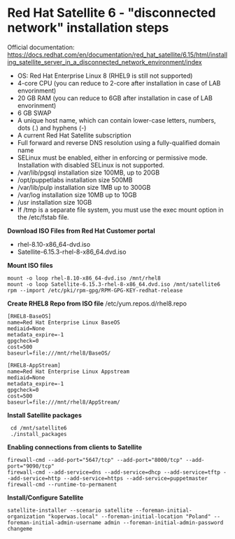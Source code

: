 # Red Hat Satellite 6 - "disconnected network" installation steps 


Official documentation:
https://docs.redhat.com/en/documentation/red_hat_satellite/6.15/html/installing_satellite_server_in_a_disconnected_network_environment/index 

- OS: Red Hat Enterprise Linux 8 (RHEL9 is still not supported)
- 4-core CPU (you can reduce to 2-core after installation in case of LAB envorinment)
- 20 GB RAM (you can reduce to 6GB after installation in case of LAB envorinment)
- 6 GB SWAP
- A unique host name, which can contain lower-case letters, numbers, dots (.) and hyphens (-)
- A current Red Hat Satellite subscription
- Full forward and reverse DNS resolution using a fully-qualified domain name
- SELinux must be enabled, either in enforcing or permissive mode. Installation with disabled SELinux is not supported.
- /var/lib/pgsql installation size 100MB, up to 20GB
- /opt/puppetlabs installation size 500MB
- /var/lib/pulp installation size 1MB up to 300GB
- /var/log  installation size 10MB up to 10GB
- /usr installation size 10GB    
- If /tmp is a separate file system, you must use the exec mount option in the /etc/fstab file.

**Download ISO Files from Red Hat Customer portal**
- rhel-8.10-x86_64-dvd.iso
- Satellite-6.15.3-rhel-8-x86_64.dvd.iso

**Mount ISO files**
```
mount -o loop rhel-8.10-x86_64-dvd.iso /mnt/rhel8
mount -o loop Satellite-6.15.3-rhel-8-x86_64.dvd.iso /mnt/satellite6
rpm --import /etc/pki/rpm-gpg/RPM-GPG-KEY-redhat-release
```

**Create RHEL8 Repo from ISO file**
/etc/yum.repos.d/rhel8.repo
```
[RHEL8-BaseOS]
name=Red Hat Enterprise Linux BaseOS
mediaid=None
metadata_expire=-1
gpgcheck=0
cost=500
baseurl=file:///mnt/rhel8/BaseOS/

[RHEL8-AppStream]
name=Red Hat Enterprise Linux Appstream
mediaid=None
metadata_expire=-1
gpgcheck=0
cost=500
baseurl=file:///mnt/rhel8/AppStream/
```


**Install Satellite packages**
```
 cd /mnt/satellite6
 ./install_packages
```

**Enabling connections from clients to Satellite**
```
firewall-cmd --add-port="5647/tcp" --add-port="8000/tcp" --add-port="9090/tcp"
firewall-cmd --add-service=dns --add-service=dhcp --add-service=tftp --add-service=http --add-service=https --add-service=puppetmaster
firewall-cmd --runtime-to-permanent
```

**Install/Configure Satellite**
```
satellite-installer --scenario satellite --foreman-initial-organization "koperwas.local" --foreman-initial-location "Poland" --foreman-initial-admin-username admin --foreman-initial-admin-password changeme
```
